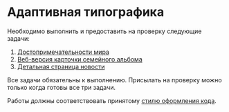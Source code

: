 # Адаптивная типографика

Необходимо выполнить и предоставить на проверку следующие задачи:

1. [Достопримечательности мира](./world-sights/)
2. [Веб-версия карточки семейного альбома](./family-album/)
3. [Детальная страница новости](./news-page/)

Все задачи обязательны к выполнению. Присылать на проверку можно только когда готовы все три задачи.

Работы должны соответствовать принятому [стилю оформления кода](https://github.com/netology-code/codestyle/tree/master/css).
